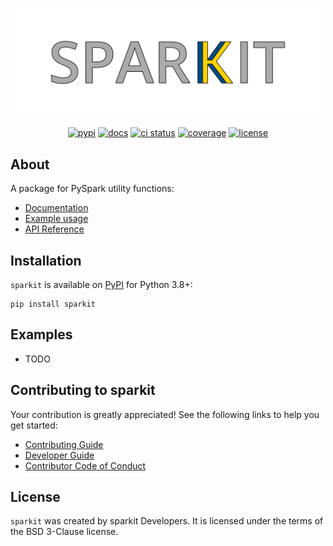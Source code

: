 <p align="center">
<img src="https://raw.githubusercontent.com/estripling/sparkit/main/docs/source/_static/logo.png" width="480" alt="The sparkit logo.">
</p>

<p align="center">
<a href="https://pypi.org/project/sparkit"><img alt="pypi" src="https://img.shields.io/pypi/v/sparkit"></a>
<a href="https://readthedocs.org/projects/sparkit/?badge=latest"><img alt="docs" src="https://readthedocs.org/projects/sparkit/badge/?version=latest"></a>
<a href="https://github.com/estripling/sparkit/actions/workflows/ci.yml"><img alt="ci status" src="https://github.com/estripling/sparkit/actions/workflows/ci.yml/badge.svg?branch=main"></a>
<a href="https://codecov.io/gh/estripling/sparkit"><img alt="coverage" src="https://codecov.io/github/estripling/sparkit/coverage.svg?branch=main"></a>
<a href="https://github.com/estripling/sparkit/blob/main/LICENSE"><img alt="license" src="https://img.shields.io/pypi/l/sparkit"></a>
</p>

## About

A package for PySpark utility functions:

- [Documentation](https://sparkit.readthedocs.io/en/stable/index.html)
- [Example usage](https://sparkit.readthedocs.io/en/stable/example.html)
- [API Reference](https://sparkit.readthedocs.io/en/stable/autoapi/sparkit/index.html)

## Installation

`sparkit` is available on [PyPI](https://pypi.org/project/sparkit/) for Python 3.8+:

```console
pip install sparkit
```

## Examples

- TODO

## Contributing to sparkit

Your contribution is greatly appreciated!
See the following links to help you get started:

- [Contributing Guide](https://sparkit.readthedocs.io/en/latest/contributing.html)
- [Developer Guide](https://sparkit.readthedocs.io/en/latest/developers.html)
- [Contributor Code of Conduct](https://sparkit.readthedocs.io/en/latest/conduct.html)

## License

`sparkit` was created by sparkit Developers.
It is licensed under the terms of the BSD 3-Clause license.
